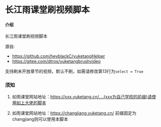 # 长江雨课堂刷视频脚本

#### 介绍

长江雨课堂刷视频脚本

源自:
  - https://github.com/heyblackC/yuketangHelper
  - https://gitee.com/dtros/yuketangbrushvideo

支持刷未开放章节的视频，默认不刷，如需请修改第13行为`select = True`
### 须知

1. 如雨课堂网站地址：https://xxx.yuketang.cn/....(xxx为自己学校的前缀)请使用如上大佬的脚本

2. 如雨课堂网站地址：https://changjiang.yuketang.cn/ 前缀固定为changjiang则可以使用本脚本

